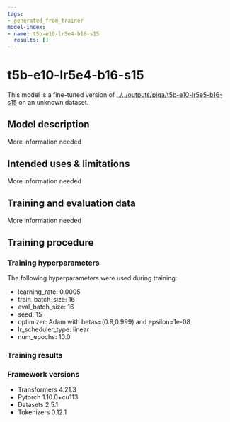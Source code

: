 ```yaml
---
tags:
- generated_from_trainer
model-index:
- name: t5b-e10-lr5e4-b16-s15
  results: []
---
```


<!-- This model card has been generated automatically according to the information the Trainer had access to. You
should probably proofread and complete it, then remove this comment. -->

# t5b-e10-lr5e4-b16-s15

This model is a fine-tuned version of [../../outputs/piqa/t5b-e10-lr5e5-b16-s15](https://huggingface.co/../../outputs/piqa/t5b-e10-lr5e5-b16-s15) on an unknown dataset.

## Model description

More information needed

## Intended uses & limitations

More information needed

## Training and evaluation data

More information needed

## Training procedure

### Training hyperparameters

The following hyperparameters were used during training:
- learning_rate: 0.0005
- train_batch_size: 16
- eval_batch_size: 16
- seed: 15
- optimizer: Adam with betas=(0.9,0.999) and epsilon=1e-08
- lr_scheduler_type: linear
- num_epochs: 10.0

### Training results



### Framework versions

- Transformers 4.21.3
- Pytorch 1.10.0+cu113
- Datasets 2.5.1
- Tokenizers 0.12.1
